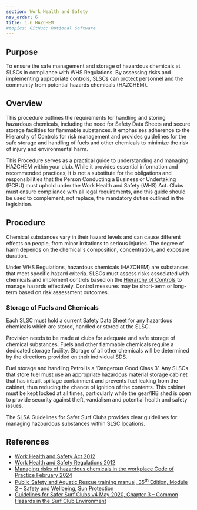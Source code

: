 ```yaml
---
section: Work Health and Safety
nav_order: 6
title: 1.6 HAZCHEM
#topics: GitHub; Optional Software
---
```


## Purpose

To ensure the safe management and storage of hazardous chemicals at SLSCs in compliance with WHS Regulations. By assessing risks and implementing appropriate controls, SLSCs can protect personnel and the community from potential hazards chemicals (HAZCHEM).

## Overview

This procedure outlines the requirements for handling and storing hazardous chemicals, including the need for Safety Data Sheets and secure storage facilities for flammable substances. It emphasises adherence to the Hierarchy of Controls for risk management and provides guidelines for the safe storage and handling of fuels and other chemicals to minimize the risk of injury and environmental harm.

This Procedure serves as a practical guide to understanding and managing HAZCHEM within your club. While it provides essential information and recommended practices, it is not a substitute for the obligations and responsibilities that the Person Conducting a Business or Undertaking (PCBU) must uphold under the Work Health and Safety (WHS) Act. Clubs must ensure compliance with all legal requirements, and this guide should be used to complement, not replace, the mandatory duties outlined in the legislation.

## Procedure

Chemical substances vary in their hazard levels and can cause different effects on people, from minor irritations to serious injuries. The degree of harm depends on the chemical's composition, concentration, and exposure duration.

Under WHS Regulations, hazardous chemicals (HAZCHEM) are substances that meet specific hazard criteria. SLSCs must assess risks associated with chemicals and implement controls based on the [Hierarchy of Controls](https://www.safework.sa.gov.au/resources/online-activities/introduction-to-safety-tutorial/introduction-to-safety/safety-tutorial-hazards#:~:text=Eliminating%20the%20hazard%20and%20risk,protective%20personal%20equipment%20%28PPE%29.) to manage hazards effectively. Control measures may be short-term or long-term based on risk assessment outcomes.

### Storage of Fuels and Chemicals

Each SLSC must hold a current Safety Data Sheet for any hazardous chemicals which are stored, handled or stored at the SLSC.

Provision needs to be made at clubs for adequate and safe storage of chemical substances. Fuels and other flammable chemicals require a dedicated storage facility. Storage of all other chemicals will be determined by the directions provided on their individual SDS.

Fuel storage and handling Petrol is a ‘Dangerous Good Class 3’. Any SLSCs that store fuel must use an appropriate hazardous material storage cabinet that has inbuilt spillage containment and prevents fuel leaking from the cabinet, thus reducing the chance of ignition of the contents. This cabinet must be kept locked at all times, particularly while the gear/IRB shed is open to provide security against theft, vandalism and potential health and safety issues.

The SLSA Guidelines for Safer Surf Clubs provides clear guidelines for managing hazourdous substances within SLSC locations.

## References

- [Work Health and Safety Act 2012](https://www.legislation.sa.gov.au/LZ/C/A/WORK%20HEALTH%20AND%20SAFETY%20ACT%202012.aspx)
- [Work Health and Safety Regulations 2012](https://www.legislation.sa.gov.au/lz?path=%2Fc%2Fr%2Fwork%20health%20and%20safety%20regulations%202012)
- [Managing risks of hazardous chemicals in the workplace Code of Practice February 2024](https://www.safework.sa.gov.au/__data/assets/pdf_file/0005/136274/Draft-Code-of-Practice_-Managing-risks-of-hazardous-chemicals-in-the-workplace.pdf)
- [Public Safety and Aquatic Rescue training manual, 35<sup>th</sup> Edition, Module 2 – Safety and Wellbeing, Sun Protection](https://members.sls.com.au/members/document_library/1/media/8571)
- [Guidelines for Safer Surf Clubs v4 May 2020, Chapter 3 – Common Hazards in the Surf Club Environment](https://members.sls.com.au/members/document_library/1/media/3373)